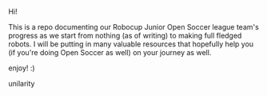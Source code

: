 Hi!

This is a repo documenting our Robocup Junior Open Soccer league team's progress as we start from nothing (as of writing) to making full fledged robots. 
I will be putting in many valuable resources that hopefully help you (if you're doing Open Soccer as well) on your journey as well.

enjoy! :)

unilarity
